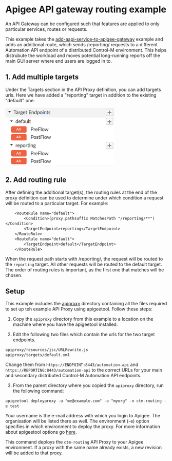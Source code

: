 # Apigee API gateway routing example

An API Gateway can be configured such that features are applied to only 
particular services, routes or requests. 

This example takes the [add-aapi-service-to-apigee-gateway](https://github.com/controlm/automation-api-community-solutions/tree/master/7-api-gateway-integrations/add-aapi-service-to-apigee-gateway)
example and adds an additional route, which sends /reporting/ requests to a 
different Automation API endpoint of a distributed Control-M environment. This 
helps distrubute the workload and moves potential long-running reports off the 
main GUI server where end users are logged in to.

## 1. Add multiple targets

Under the Targets section in the API Proxy definition, you can add targets urls.
Here we have added a "reporting" target in addition to the existing "default" 
one:

![Create new Proxy - step 1][multiple-targets]


## 2. Add routing rule

After defining the additional target(s), the routing rules at the end of the 
proxy definition can be used to determine under which condition a request will 
be routed to a particular target. For example:

```
    <RouteRule name="default">
        <Condition>(proxy.pathsuffix MatchesPath "/reporting/**")</Condition>
        <TargetEndpoint>reporting</TargetEndpoint>
    </RouteRule>
    <RouteRule name="default">
        <TargetEndpoint>default</TargetEndpoint>
    </RouteRule>
```

When the request path starts with /reporting/, the request will be routed to the 
`reporting` target. All other requests will be routed to the default target.
The order of routing rules is important, as the first one that matches will be 
chosen.

[multiple-targets]: images/multiple-targets.png "Add multiple targets"


## Setup

This example includes the [apiproxy](apiproxy) directory containing all the 
files required to set up teh example API Proxy using apigeetool.
Follow these steps:

1. Copy the `apiproxy` directory from this example to a location on the machine
   where you have the apigeetool installed.

2. Edit the following two files which contain the urls for the two target 
endpoints.
```
apiproxy/resources/jsc/URLRewrite.js
apiproxy/targets/default.xml
```

Change them from `https://ENDPOINT:8443/automation-api` and 
`https://REPORTING:8443/automation-api` to the correct URLs for your main and 
secondary distributed Control-M Automation API endpoints.


3. From the parent directory where you copied the `apiproxy` directory, run the
   following command:
```
apigeetool deployproxy -u "me@example.com" -o "myorg" -n ctm-routing -e test
```

Your username is the e-mail address with which you login to Apigee. The 
organisation will be listed there as well. The environment (-e) option specifies
in which environment to deploy the proxy. 
For more information about apigeetool options go 
[here](https://www.npmjs.com/package/apigeetool#deployproxy).

This command deploys the `ctm-routing` API Proxy to your Apigee 
environment. If a proxy with the same name already exists, a new revision will 
be added to that proxy.


